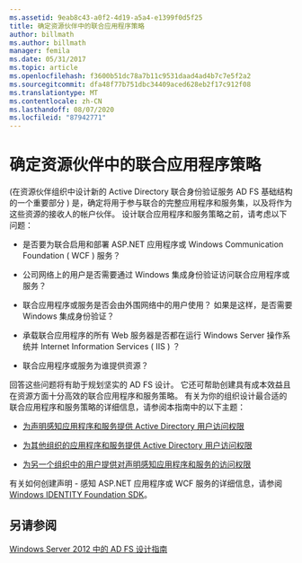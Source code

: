 ```yaml
---
ms.assetid: 9eab8c43-a0f2-4d19-a5a4-e1399f0d5f25
title: 确定资源伙伴中的联合应用程序策略
author: billmath
ms.author: billmath
manager: femila
ms.date: 05/31/2017
ms.topic: article
ms.openlocfilehash: f3600b51dc78a7b11c9531daad4ad4b7c7e5f2a2
ms.sourcegitcommit: dfa48f77b751dbc34409aced628eb2f17c912f08
ms.translationtype: MT
ms.contentlocale: zh-CN
ms.lasthandoff: 08/07/2020
ms.locfileid: "87942771"
---
```

# <a name="determine-your-federated-application-strategy-in-the-resource-partner"></a>确定资源伙伴中的联合应用程序策略

\(在资源伙伴组织中设计新的 Active Directory 联合身份验证服务 AD FS 基础结构的一个重要部分 \) 是，确定将用于参与联合的完整应用程序和服务集，以及将作为这些资源的接收人的帐户伙伴。 设计联合应用程序和服务策略之前，请考虑以下问题：

-   是否要为联合启用和部署 ASP.NET 应用程序或 Windows Communication Foundation \( WCF \) 服务？

-   公司网络上的用户是否需要通过 Windows 集成身份验证访问联合应用程序或服务？

-   联合应用程序或服务是否会由外围网络中的用户使用？ 如果是这样，是否需要 Windows 集成身份验证？

-   承载联合应用程序的所有 Web 服务器是否都在运行 Windows Server 操作系统并 Internet Information Services \( IIS \) ？

-   联合应用程序或服务为谁提供资源？

回答这些问题将有助于规划坚实的 AD FS 设计。 它还可帮助创建具有成本效益且在资源方面十分高效的联合应用程序和服务策略。 有关为你的组织设计最合适的联合应用程序和服务策略的详细信息，请参阅本指南中的以下主题：

-   [为声明感知应用程序和服务提供 Active Directory 用户访问权限](Provide-Your-Active-Directory-Users-Access-to-Your-Claims-Aware-Applications-and-Services.md)

-   [为其他组织的应用程序和服务提供 Active Directory 用户访问权限](Provide-Your-Active-Directory-Users-Access-to-the-Applications-and-Services-of-Other-Organizations.md)

-   [为另一个组织中的用户提供对声明感知应用程序和服务的访问权限](Provide-Users-in-Another-Organization-Access-to-Your-Claims-Aware-Applications-and-Services.md)

有关如何创建声明 \- 感知 ASP.NET 应用程序或 WCF 服务的详细信息，请参阅[Windows IDENTITY Foundation SDK](https://go.microsoft.com/fwlink/?LinkId=122266)。

## <a name="see-also"></a>另请参阅
[Windows Server 2012 中的 AD FS 设计指南](AD-FS-Design-Guide-in-Windows-Server-2012.md)

